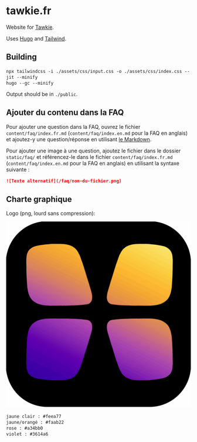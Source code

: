 # tawkie.fr
Website for [Tawkie][tawkie].

Uses [Hugo][hugo] and [Tailwind][tailwindcss].

[tawkie]: https://www.tawkie.fr/
[hugo]: https://gohugo.io/
[tailwindcss]: https://tailwindcss.com/docs/

## Building

```
npx tailwindcss -i ./assets/css/input.css -o ./assets/css/index.css --jit --minify
hugo --gc --minify
```

Output should be in `./public`.

## Ajouter du contenu dans la FAQ

Pour ajouter une question dans la FAQ, ouvrez le fichier
`content/faq/index.fr.md` (`content/faq/index.en.md` pour la FAQ en anglais) et
ajoutez-y une question/réponse en utilisant [le
Markdown][markdown].

[markdown]: https://fr.wikipedia.org/wiki/Markdown

Pour ajouter une image à une question, ajoutez le fichier dans le dossier
`static/faq/` et référencez-le dans le fichier `content/faq/index.fr.md`
(`content/faq/index.en.md` pour la FAQ en anglais) en utilisant la syntaxe
suivante :

``` markdown
![Texte alternatif](/faq/nom-du-fichier.png)
```

## Charte graphique

Logo (png, lourd sans compression):

![logo](./logo-v1.2-lourd.png)

```
jaune clair : #feea77
jaune/orangé : #faab22
rose : #a34bb0
violet : #3614a6
```

